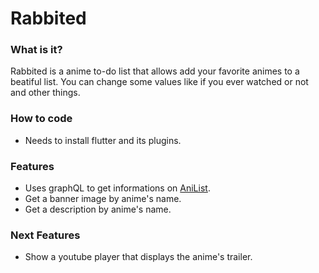 # Rabbited
 
<h3>What is it?</h3>
Rabbited is a anime to-do list that allows add your favorite animes to a beatiful list. You can change some values like if you ever watched or not and other things.
 
<h3>How to code</h3>
 
* Needs to install flutter and its plugins.
 
<h3>Features</h3>
 
* Uses graphQL to get informations on <a href="https://github.com/AniList/ApiV2-GraphQL-Docs">AniList</a>.
* Get a banner image by anime's name.
* Get a description by anime's name.

<h3>Next Features</h3>

* Show a youtube player that displays the anime's trailer.
